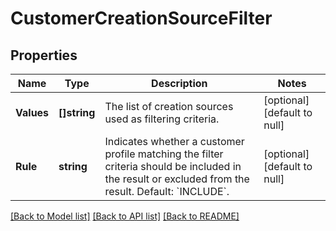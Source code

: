 # CustomerCreationSourceFilter

## Properties
Name | Type | Description | Notes
------------ | ------------- | ------------- | -------------
**Values** | **[]string** | The list of creation sources used as filtering criteria. | [optional] [default to null]
**Rule** | **string** | Indicates whether a customer profile matching the filter criteria should be included in the result or excluded from the result.  Default: &#x60;INCLUDE&#x60;. | [optional] [default to null]

[[Back to Model list]](../README.md#documentation-for-models) [[Back to API list]](../README.md#documentation-for-api-endpoints) [[Back to README]](../README.md)

